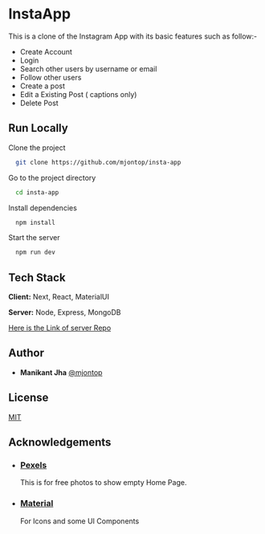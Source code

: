 
# InstaApp

This is a clone of the Instagram App with its basic features such as follow:-

 - Create Account
 - Login 
 - Search other users by username or email
 - Follow other users
 - Create a post
 - Edit a Existing Post ( captions only)
 - Delete Post


## Run Locally

Clone the project

```bash
  git clone https://github.com/mjontop/insta-app
```

Go to the project directory

```bash
  cd insta-app
```

Install dependencies

```bash
  npm install
```

Start the server

```bash
  npm run dev
```




## Tech Stack

**Client:** Next, React, MaterialUI

**Server:** Node, Express, MongoDB

[Here is the Link of server  Repo](https://github.com/mjontop/insta-app-backend)


## Author

- **Manikant Jha** [@mjontop](https://www.github.com/mjontop)


## License

[MIT](https://choosealicense.com/licenses/mit/)


## Acknowledgements

 - ### **[Pexels](https://www.pexels.com/)**
   This is for free photos to show empty Home Page.

 - ### **[Material](https://material.io/)**
   For Icons and some UI Components


